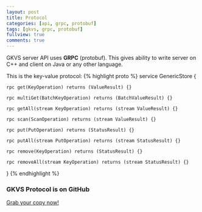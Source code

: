 ```yaml
---
layout: post
title: Protocol
categories: [api, grpc, protobuf]
tags: [gkvs, grpc, protobuf]
fullview: true
comments: true
---
```


GKVS server API uses **GRPC** (protobuf).
This gives ability to write server on C++ and client on Java or any other language.

This is the key-value protocol:
{% highlight proto %}
service GenericStore {

    rpc get(KeyOperation) returns (ValueResult) {}

    rpc multiGet(BatchKeyOperation) returns (BatchValueResult) {}

    rpc getAll(stream KeyOperation) returns (stream ValueResult) {}

    rpc scan(ScanOperation) returns (stream ValueResult) {}

    rpc put(PutOperation) returns (StatusResult) {}

    rpc putAll(stream PutOperation) returns (stream StatusResult) {}

    rpc remove(KeyOperation) returns (StatusResult) {}

    rpc removeAll(stream KeyOperation) returns (stream StatusResult) {}
}
{% endhighlight %}

### GKVS Protocol is on GitHub

<a class="btn btn-default" href="https://github.com/gkvs/gkvs-protocol">Grab your copy now!</a>
